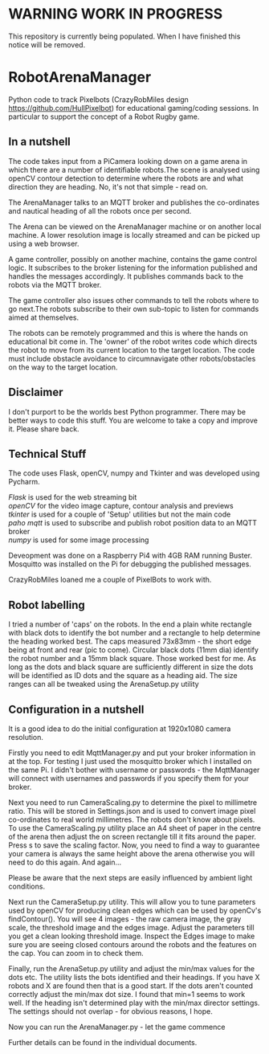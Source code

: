 # WARNING WORK IN PROGRESS
This repository is currently being populated. When I have finished this notice will be removed.

# RobotArenaManager
Python code to track Pixelbots (CrazyRobMiles design https://github.com/HullPixelbot) for educational gaming/coding sessions. In particular to support the concept of a Robot Rugby game.

## In a nutshell
The code takes input from a PiCamera looking down on a game arena in which there are a number of identifiable robots.The scene is analysed using openCV contour detection to determine where the robots are and what direction they are heading. No, it's not that simple - read on.

The ArenaManager talks to an MQTT broker and publishes the co-ordinates and nautical heading of all the robots once per second.

The Arena can be viewed on the ArenaManager machine or on another local machine. A lower resolution image is locally streamed and can be picked up using a web browser.

A game controller, possibly on another machine, contains the game control logic. It subscribes to the broker listening for the information published and handles the messages accordingly. It publishes commands back to the robots via the MQTT broker.

The game controller also issues other commands to tell the robots where to go next.The robots subscribe to their own sub-topic to listen for commands aimed at themselves.

The robots can be remotely programmed and this is where the hands on educational bit come in. The 'owner' of the robot writes code which directs the robot to move from its current location to the target location. The code must include obstacle avoidance to circumnavigate other robots/obstacles on the way to the target location.

## Disclaimer

I don't purport to be the worlds best Python programmer. There may be better ways to code this stuff. You are welcome to take a copy and improve it. Please share back.

## Technical Stuff

The code uses Flask, openCV, numpy and Tkinter and was developed using Pycharm. 

*Flask* is used for the web streaming bit  
*openCV* for the video image capture, contour analysis and previews  
*tkinter* is used for a couple of 'Setup' utilities but not the main code   
*paho mqtt* is used to subscribe and publish robot position data to an MQTT broker  
*numpy* is used for some image processing  

Deveopment was done on a Raspberry Pi4 with 4GB RAM running Buster. Mosquitto was installed on the Pi for debugging the published messages.

CrazyRobMiles loaned me a couple of PixelBots to work with.

## Robot labelling

I tried a number of 'caps' on the robots. In the end a plain white rectangle with black dots to identify the bot number and a rectangle to help determine the heading worked best. The caps measured 73x83mm - the short edge being at front and rear (pic to come). Circular black dots (11mm dia) identify the robot number and a 15mm black square. Those worked best for me. As long as the dots and black square are sufficiently different in size the dots will be identified as ID dots and the square as a heading aid. The size ranges can all be tweaked using the ArenaSetup.py utility


## Configuration in a nutshell

It is a good idea to do the initial configuration at 1920x1080 camera resolution. 

Firstly you need to edit MqttManager.py and put your broker information in at the top. For testing I just used the mosquitto broker which I installed on the same Pi. I didn't bother with username or passwords - the MqttManager will connect with usernames and passwords if you specify them for your broker.

Next you need to run CameraScaling.py to determine the pixel to millimetre ratio. This will be stored in Settings.json and is used to convert image pixel co-ordinates to real world millimetres. The robots don't know about pixels. To use the CameraScaling.py utility place an A4 sheet of paper in the centre of the arena then adjust the on screen rectangle till it fits around the paper. Press s to save the scaling factor. Now, you need to find a way to guarantee your camera is always the same height above the arena otherwise you will need to do this again. And again... 

Please be aware that the next steps are easily influenced by ambient light conditions.

Next run the CameraSetup.py utility. This will allow you to tune parameters used by openCV for producing clean edges which can be used by openCv's findContour(). You will see 4 images - the raw camera image, the gray scale, the threshold image and the edges image. Adjust the parameters till you get a clean looking threshold image. Inspect the Edges image to make sure you are seeing closed contours around the robots and the features on the cap. You can zoom in to check them.

Finally, run the ArenaSetup.py utility and adjust the min/max values for the dots etc. The utility lists the bots identified and their headings. If you have X robots and X are found then that is a good start. If the dots aren't counted correctly adjust the min/max dot size. I found that min=1 seems to work well. If the heading isn't determined play with the min/max director settings. The settings should not overlap - for obvious reasons, I hope.

Now you can run the ArenaManager.py - let the game commence

Further details can be found in the individual documents.















